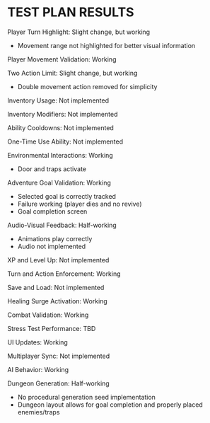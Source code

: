 TEST PLAN RESULTS
=================
Player Turn Highlight: Slight change, but working
- Movement range not highlighted for better visual information

Player Movement Validation: Working

Two Action Limit: Slight change, but working
- Double movement action removed for simplicity

Inventory Usage: Not implemented

Inventory Modifiers: Not implemented

Ability Cooldowns: Not implemented

One-Time Use Ability: Not implemented

Environmental Interactions: Working
- Door and traps activate

Adventure Goal Validation: Working
- Selected goal is correctly tracked
- Failure working (player dies and no revive)
- Goal completion screen

Audio-Visual Feedback: Half-working
- Animations play correctly
- Audio not implemented

XP and Level Up: Not implemented

Turn and Action Enforcement: Working

Save and Load: Not implemented

Healing Surge Activation: Working

Combat Validation: Working

Stress Test Performance: TBD

UI Updates: Working

Multiplayer Sync: Not implemented

AI Behavior: Working

Dungeon Generation: Half-working
- No procedural generation seed implementation
- Dungeon layout allows for goal completion and properly placed enemies/traps
